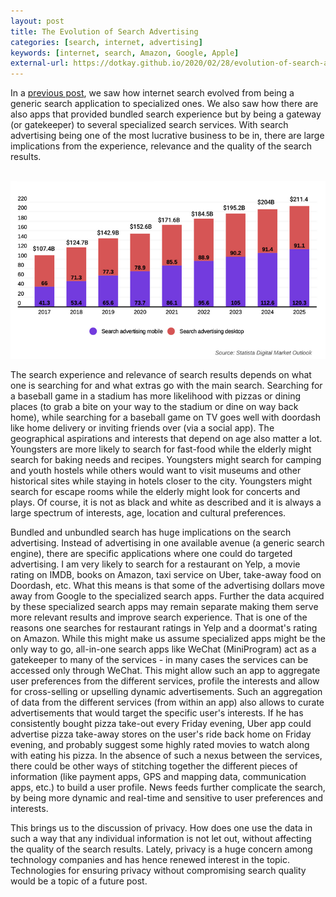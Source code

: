 ```yaml
---
layout: post
title: The Evolution of Search Advertising
categories: [search, internet, advertising]
keywords: [internet, search, Amazon, Google, Apple]
external-url: https://dotkay.github.io/2020/02/28/evolution-of-search-advertising
---
```


In a [previous post](https://dotkay.github.io/2020/02/01/evolution-of-search), we saw how internet search evolved from being a generic search application to specialized ones. We also saw how there are also apps that provided bundled search experience but by being a gateway (or gatekeeper) to several specialized search services. With search advertising being one of the most lucrative business to be in, there are large implications from the experience, relevance and the quality of the search results.

<br>
<div class="img_container">
<center><img src="https://raw.githubusercontent.com/dotkay/tmp/main/misc/search_advertising.png"></center>
</div>

The search experience and relevance of search results depends on what one is searching for and what extras go with the main search. Searching for a baseball game in a stadium has more likelihood with pizzas or dining places (to grab a bite on your way to the stadium or dine on way back home), while searching for a baseball game on TV goes well with doordash like home delivery or inviting friends over (via a social app). The geographical aspirations and interests that depend on age also matter a lot. Youngsters are more likely to search for fast-food while the elderly might search for baking needs and recipes. Youngsters might search for camping and youth hostels while others would want to visit museums and other historical sites while staying in hotels closer to the city. Youngsters might search for escape rooms while the elderly might look for concerts and plays. Of course, it is not as black and white as described and it is always a large spectrum of interests, age, location and cultural preferences.

Bundled and unbundled search has huge implications on the search advertising. Instead of advertising in one available avenue (a generic search engine), there are specific applications where one could do targeted advertising. I am very likely to search for a restaurant on Yelp, a movie rating on IMDB, books on Amazon, taxi service on Uber, take-away food on Doordash, etc. What this means is that some of the advertising dollars move away from Google to the specialized search apps. Further the data acquired by these specialized search apps may remain separate making them serve more relevant results and improve search experience. That is one of the reasons one searches for restaurant ratings in Yelp and a doormat's rating on Amazon. While this might make us assume specialized apps might be the only way to go, all-in-one search apps like WeChat (MiniProgram) act as a gatekeeper to many of the services - in many cases the services can be accessed only through WeChat. This might allow such an app to aggregate user preferences from the different services, profile the interests and allow for cross-selling or upselling dynamic advertisements. Such an aggregation of data from the different services (from within an app) also allows to curate advertisements that would target the specific user's interests. If he has consistently bought pizza take-out every Friday evening, Uber app could advertise pizza take-away stores on the user's ride back home on Friday evening, and probably suggest some highly rated movies to watch along with eating his pizza. In the absence of such a nexus between the services, there could be other ways of stitching together the different pieces of information (like payment apps, GPS and mapping data, communication apps, etc.) to build a user profile. News feeds further complicate the search, by being more dynamic and real-time and sensitive to user preferences and interests. 

This brings us to the discussion of privacy. How does one use the data in such a way that any individual information is not let out, without affecting the quality of the search results. Lately, privacy is a huge concern among technology companies and has hence renewed interest in the topic. Technologies for ensuring privacy without compromising search quality would be a topic of a future post.



